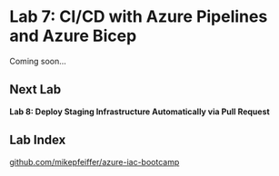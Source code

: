 # Lab 7: CI/CD with Azure Pipelines and Azure Bicep

Coming soon...

## Next Lab
**Lab 8: Deploy Staging Infrastructure Automatically via Pull Request**

## Lab Index
[github.com/mikepfeiffer/azure-iac-bootcamp](https://github.com/mikepfeiffer/azure-iac-bootcamp)